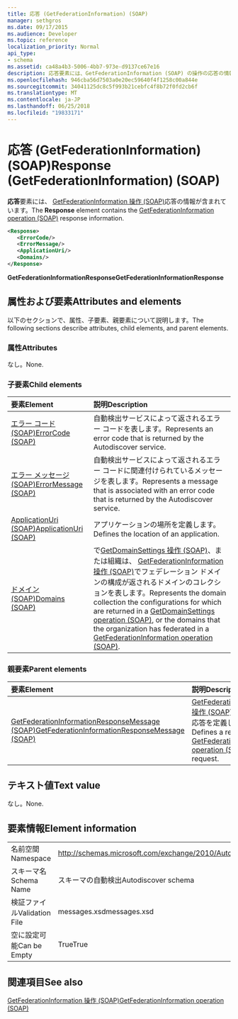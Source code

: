 ```yaml
---
title: 応答 (GetFederationInformation) (SOAP)
manager: sethgros
ms.date: 09/17/2015
ms.audience: Developer
ms.topic: reference
localization_priority: Normal
api_type:
- schema
ms.assetid: ca48a4b3-5006-4bb7-973e-d9137ce67e16
description: 応答要素には、GetFederationInformation (SOAP) の操作の応答の情報が含まれています。
ms.openlocfilehash: 946cba56d7503a0e20ec59640f4f1258c00a844e
ms.sourcegitcommit: 34041125dc8c5f993b21cebfc4f8b72f0fd2cb6f
ms.translationtype: MT
ms.contentlocale: ja-JP
ms.lasthandoff: 06/25/2018
ms.locfileid: "19833171"
---
```

# <a name="response-getfederationinformation-soap"></a><span data-ttu-id="70f73-103">応答 (GetFederationInformation) (SOAP)</span><span class="sxs-lookup"><span data-stu-id="70f73-103">Response (GetFederationInformation) (SOAP)</span></span>

<span data-ttu-id="70f73-104">**応答**要素には、 [GetFederationInformation 操作 (SOAP)](getfederationinformation-operation-soap.md)応答の情報が含まれています。</span><span class="sxs-lookup"><span data-stu-id="70f73-104">The **Response** element contains the [GetFederationInformation operation (SOAP)](getfederationinformation-operation-soap.md) response information.</span></span> 
  
```XML
<Response>
   <ErrorCode/>
   <ErrorMessage/>
   <ApplicationUri/>
   <Domains/>
</Response>
```

 <span data-ttu-id="70f73-105">**GetFederationInformationResponse**</span><span class="sxs-lookup"><span data-stu-id="70f73-105">**GetFederationInformationResponse**</span></span>
## <a name="attributes-and-elements"></a><span data-ttu-id="70f73-106">属性および要素</span><span class="sxs-lookup"><span data-stu-id="70f73-106">Attributes and elements</span></span>

<span data-ttu-id="70f73-107">以下のセクションで、属性、子要素、親要素について説明します。</span><span class="sxs-lookup"><span data-stu-id="70f73-107">The following sections describe attributes, child elements, and parent elements.</span></span>
  
### <a name="attributes"></a><span data-ttu-id="70f73-108">属性</span><span class="sxs-lookup"><span data-stu-id="70f73-108">Attributes</span></span>

<span data-ttu-id="70f73-109">なし。</span><span class="sxs-lookup"><span data-stu-id="70f73-109">None.</span></span>
  
### <a name="child-elements"></a><span data-ttu-id="70f73-110">子要素</span><span class="sxs-lookup"><span data-stu-id="70f73-110">Child elements</span></span>

|<span data-ttu-id="70f73-111">**要素**</span><span class="sxs-lookup"><span data-stu-id="70f73-111">**Element**</span></span>|<span data-ttu-id="70f73-112">**説明**</span><span class="sxs-lookup"><span data-stu-id="70f73-112">**Description**</span></span>|
|:-----|:-----|
|[<span data-ttu-id="70f73-113">エラー コード (SOAP)</span><span class="sxs-lookup"><span data-stu-id="70f73-113">ErrorCode (SOAP)</span></span>](errorcode-soap.md) <br/> |<span data-ttu-id="70f73-114">自動検出サービスによって返されるエラー コードを表します。</span><span class="sxs-lookup"><span data-stu-id="70f73-114">Represents an error code that is returned by the Autodiscover service.</span></span>  <br/> |
|[<span data-ttu-id="70f73-115">エラー メッセージ (SOAP)</span><span class="sxs-lookup"><span data-stu-id="70f73-115">ErrorMessage (SOAP)</span></span>](errormessage-soap.md) <br/> |<span data-ttu-id="70f73-116">自動検出サービスによって返されるエラー コードに関連付けられているメッセージを表します。</span><span class="sxs-lookup"><span data-stu-id="70f73-116">Represents a message that is associated with an error code that is returned by the Autodiscover service.</span></span>  <br/> |
|[<span data-ttu-id="70f73-117">ApplicationUri (SOAP)</span><span class="sxs-lookup"><span data-stu-id="70f73-117">ApplicationUri (SOAP)</span></span>](applicationuri-soap.md) <br/> |<span data-ttu-id="70f73-118">アプリケーションの場所を定義します。</span><span class="sxs-lookup"><span data-stu-id="70f73-118">Defines the location of an application.</span></span>  <br/> |
|[<span data-ttu-id="70f73-119">ドメイン (SOAP)</span><span class="sxs-lookup"><span data-stu-id="70f73-119">Domains (SOAP)</span></span>](domains-soap.md) <br/> |<span data-ttu-id="70f73-120">で[GetDomainSettings 操作 (SOAP)](getdomainsettings-operation-soap.md)、または組織は、 [GetFederationInformation 操作 (SOAP)](getfederationinformation-operation-soap.md)でフェデレーション ドメインの構成が返されるドメインのコレクションを表します。</span><span class="sxs-lookup"><span data-stu-id="70f73-120">Represents the domain collection the configurations for which are returned in a [GetDomainSettings operation (SOAP)](getdomainsettings-operation-soap.md), or the domains that the organization has federated in a [GetFederationInformation operation (SOAP)](getfederationinformation-operation-soap.md).</span></span>  <br/> |
   
### <a name="parent-elements"></a><span data-ttu-id="70f73-121">親要素</span><span class="sxs-lookup"><span data-stu-id="70f73-121">Parent elements</span></span>

|<span data-ttu-id="70f73-122">**要素**</span><span class="sxs-lookup"><span data-stu-id="70f73-122">**Element**</span></span>|<span data-ttu-id="70f73-123">**説明**</span><span class="sxs-lookup"><span data-stu-id="70f73-123">**Description**</span></span>|
|:-----|:-----|
|[<span data-ttu-id="70f73-124">GetFederationInformationResponseMessage (SOAP)</span><span class="sxs-lookup"><span data-stu-id="70f73-124">GetFederationInformationResponseMessage (SOAP)</span></span>](getfederationinformationresponsemessage-soap.md) <br/> |<span data-ttu-id="70f73-125">[GetFederationInformation 操作 (SOAP)](getfederationinformation-operation-soap.md)要求に対する応答を定義します。</span><span class="sxs-lookup"><span data-stu-id="70f73-125">Defines a response to a [GetFederationInformation operation (SOAP)](getfederationinformation-operation-soap.md) request.</span></span>  <br/> |
   
## <a name="text-value"></a><span data-ttu-id="70f73-126">テキスト値</span><span class="sxs-lookup"><span data-stu-id="70f73-126">Text value</span></span>

<span data-ttu-id="70f73-127">なし。</span><span class="sxs-lookup"><span data-stu-id="70f73-127">None.</span></span>
  
## <a name="element-information"></a><span data-ttu-id="70f73-128">要素情報</span><span class="sxs-lookup"><span data-stu-id="70f73-128">Element information</span></span>

|||
|:-----|:-----|
|<span data-ttu-id="70f73-129">名前空間</span><span class="sxs-lookup"><span data-stu-id="70f73-129">Namespace</span></span>  <br/> |http://schemas.microsoft.com/exchange/2010/Autodiscover  <br/> |
|<span data-ttu-id="70f73-130">スキーマ名</span><span class="sxs-lookup"><span data-stu-id="70f73-130">Schema Name</span></span>  <br/> |<span data-ttu-id="70f73-131">スキーマの自動検出</span><span class="sxs-lookup"><span data-stu-id="70f73-131">Autodiscover schema</span></span>  <br/> |
|<span data-ttu-id="70f73-132">検証ファイル</span><span class="sxs-lookup"><span data-stu-id="70f73-132">Validation File</span></span>  <br/> |<span data-ttu-id="70f73-133">messages.xsd</span><span class="sxs-lookup"><span data-stu-id="70f73-133">messages.xsd</span></span>  <br/> |
|<span data-ttu-id="70f73-134">空に設定可能</span><span class="sxs-lookup"><span data-stu-id="70f73-134">Can be Empty</span></span>  <br/> |<span data-ttu-id="70f73-135">True</span><span class="sxs-lookup"><span data-stu-id="70f73-135">True</span></span>  <br/> |
   
## <a name="see-also"></a><span data-ttu-id="70f73-136">関連項目</span><span class="sxs-lookup"><span data-stu-id="70f73-136">See also</span></span>



[<span data-ttu-id="70f73-137">GetFederationInformation 操作 (SOAP)</span><span class="sxs-lookup"><span data-stu-id="70f73-137">GetFederationInformation operation (SOAP)</span></span>](getfederationinformation-operation-soap.md)

